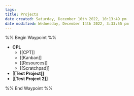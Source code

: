 ```yaml
---
tags: 
title: Projects
date created: Saturday, December 10th 2022, 10:13:49 pm
date modified: Wednesday, December 14th 2022, 3:33:55 pm
---
```


%% Begin Waypoint %%
- **CPL**
	- [[CPT]]
	- [[Kanban]]
	- [[Resources]]
	- [[Scratchpad]]
- **[[Test Project]]**
- **[[Test Project 2]]**

%% End Waypoint %%